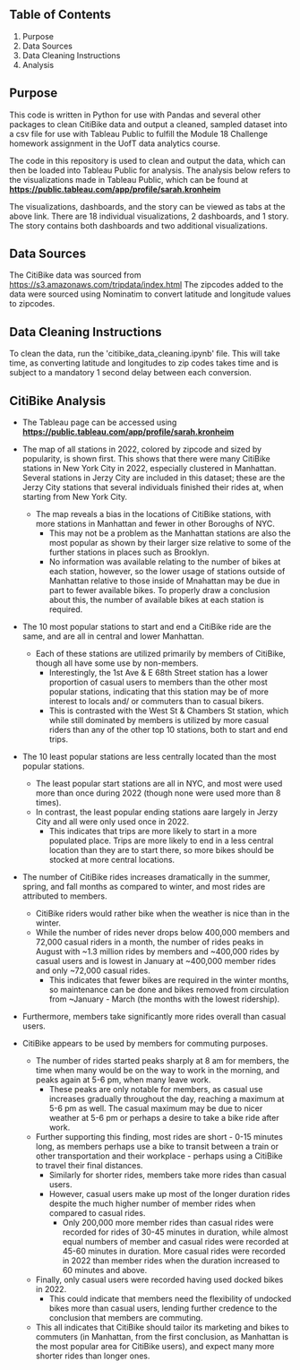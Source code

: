 ## Table of Contents

1. Purpose
2. Data Sources
3. Data Cleaning Instructions
4. Analysis

## Purpose

This code is written in Python for use with Pandas and several other packages to clean CitiBike data and output a cleaned, sampled dataset into a csv file for use with Tableau Public to fulfill the Module 18 Challenge homework assignment in the UofT data analytics course. 

The code in this repository is used to clean and output the data, which can then be loaded into Tableau Public for analysis. The analysis below refers to the visualizations made in Tableau Public, which can be found at **https://public.tableau.com/app/profile/sarah.kronheim**

The visualizations, dashboards, and the story can be viewed as tabs at the above link. There are 18 individual visualizations, 2 dashboards, and 1 story. The story contains both dashboards and two additional visualizations.

## Data Sources

The CitiBike data was sourced from https://s3.amazonaws.com/tripdata/index.html
The zipcodes added to the data were sourced using Nominatim to convert latitude and longitude values to zipcodes.

## Data Cleaning Instructions 

To clean the data, run the 'citibike_data_cleaning.ipynb' file. This will take time, as converting latitude and longitudes to zip codes takes time and is subject to a mandatory 1 second delay between each conversion.

## CitiBike Analysis

* The Tableau page can be accessed using **https://public.tableau.com/app/profile/sarah.kronheim**

* The map of all stations in 2022, colored by zipcode and sized by popularity, is shown first. This shows that there were many CitiBike stations in New York City in 2022, especially clustered in Manhattan. Several stations in Jerzy City are included in this dataset; these are the Jerzy City stations that several individuals finished their rides at, when starting from New York City. 
    * The map reveals a bias in the locations of CitiBike stations, with more stations in Manhattan and fewer in other Boroughs of NYC. 
        * This may not be a problem as the Manhattan stations are also the most popular as shown by their larger size relative to some of the further stations in places such as Brooklyn.
        * No information was available relating to the number of bikes at each station, however, so the lower usage of stations outside of Manhattan relative to those inside of Mnahattan may be due in part to fewer available bikes. To properly draw a conclusion about this, the number of available bikes at each station is required.

* The 10 most popular stations to start and end a CitiBike ride are the same, and are all in central and lower Manhattan. 
    * Each of these stations are utilized primarily by members of CitiBike, though all have some use by non-members. 
        * Interestingly, the 1st Ave & E 68th Street station has a lower proportion of casual users to members than the other most popular stations, indicating that this station may be of more interest to locals and/ or commuters than to casual bikers. 
        * This is contrasted with the West St & Chambers St station, which while still dominated by members is utilized by more casual riders than any of the other top 10 stations, both to start and end trips.
* The 10 least popular stations are less centrally located than the most popular stations.
    * The least popular start stations are all in NYC, and most were used more than once during 2022 (though none were used more than 8 times).
    * In contrast, the least popular ending stations aare largely in Jerzy City and all were only used once in 2022. 
        * This indicates that trips are more likely to start in a more populated place. Trips are more likely to end in a less central location than they are to start there, so more bikes should be stocked at more central locations. 

* The number of CitiBike rides increases dramatically in the summer, spring, and fall months as compared to winter, and most rides are attributed to members. 
    * CitiBike riders would rather bike when the weather is nice than in the winter.
    * While the number of rides never drops below 400,000 members and 72,000 casual riders in a month, the number of rides peaks in August with ~1.3 million rides by members and ~400,000 rides by casual users and is lowest in January at ~400,000 member rides and only ~72,000 casual rides.
        * This indicates that fewer bikes are required in the winter months, so maintenance can be done and bikes removed from circulation from ~January - March (the months with the lowest ridership). 
* Furthermore, members take significantly more rides overall than casual users.

* CitiBike appears to be used by members for commuting purposes.
    * The number of rides started peaks sharply at 8 am for members, the time when many would be on the way to work in the morning, and peaks again at 5-6 pm, when many leave work. 
        * These peaks are only notable for members, as casual use increases gradually throughout the day, reaching a maximum at 5-6 pm as well. The casual maximum may be due to nicer weather at 5-6 pm or perhaps a desire to take a bike ride after work.
    * Further supporting this finding, most rides are short - 0-15 minutes long, as members perhaps use a bike to transit between a train or other transportation and their workplace - perhaps using a CitiBike to travel their final distances.
        * Similarly for shorter rides, members take more rides than casual users.
        * However, casual users make up most of the longer duration rides despite the much higher number of member rides when compared to casual rides. 
            * Only 200,000 more member rides than casual rides were recorded for rides of 30-45 minutes in duration, while almost equal numbers of member and casual rides were recorded at 45-60 minutes in duration. More casual rides were recorded in 2022 than member rides when the duration increased to 60 minutes and above. 
    * Finally, only casual users were recorded having used docked bikes in 2022. 
        * This could indicate that members need the flexibility of undocked bikes more than casual users, lending further credence to the conclusion that members are commuting.
    * This all indicates that CitiBike should tailor its marketing and bikes to commuters (in Manhattan, from the first conclusion, as Manhattan is the most popular area for CitiBike users), and expect many more shorter rides than longer ones. 